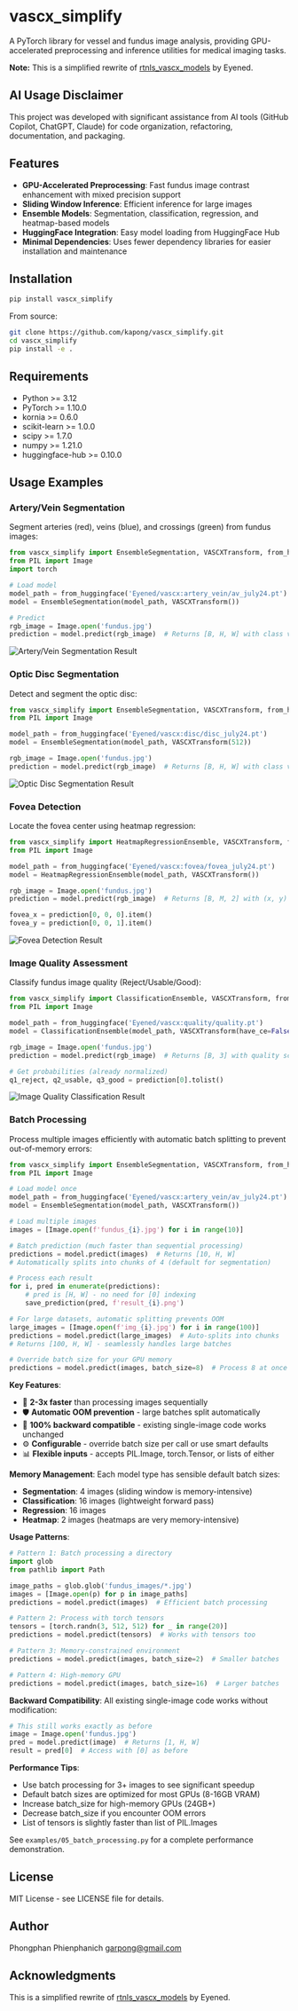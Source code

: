 # vascx_simplify

A PyTorch library for vessel and fundus image analysis, providing GPU-accelerated preprocessing and inference utilities for medical imaging tasks.

**Note:** This is a simplified rewrite of [rtnls_vascx_models](https://github.com/Eyened/rtnls_vascx_models) by Eyened.

## AI Usage Disclaimer

This project was developed with significant assistance from AI tools (GitHub Copilot, ChatGPT, Claude) for code organization, refactoring, documentation, and packaging.

## Features

- **GPU-Accelerated Preprocessing**: Fast fundus image contrast enhancement with mixed precision support
- **Sliding Window Inference**: Efficient inference for large images
- **Ensemble Models**: Segmentation, classification, regression, and heatmap-based models
- **HuggingFace Integration**: Easy model loading from HuggingFace Hub
- **Minimal Dependencies**: Uses fewer dependency libraries for easier installation and maintenance

## Installation

```bash
pip install vascx_simplify
```

From source:
```bash
git clone https://github.com/kapong/vascx_simplify.git
cd vascx_simplify
pip install -e .
```

## Requirements

- Python >= 3.12
- PyTorch >= 1.10.0
- kornia >= 0.6.0
- scikit-learn >= 1.0.0
- scipy >= 1.7.0
- numpy >= 1.21.0
- huggingface-hub >= 0.10.0

## Usage Examples

### Artery/Vein Segmentation

Segment arteries (red), veins (blue), and crossings (green) from fundus images:

```python
from vascx_simplify import EnsembleSegmentation, VASCXTransform, from_huggingface
from PIL import Image
import torch

# Load model
model_path = from_huggingface('Eyened/vascx:artery_vein/av_july24.pt')
model = EnsembleSegmentation(model_path, VASCXTransform())

# Predict
rgb_image = Image.open('fundus.jpg')
prediction = model.predict(rgb_image)  # Returns [B, H, W] with class values
```

![Artery/Vein Segmentation Result](https://github.com/kapong/vascx_simplify/raw/main/examples/artery_vein_segmentation_result.png)

### Optic Disc Segmentation

Detect and segment the optic disc:

```python
from vascx_simplify import EnsembleSegmentation, VASCXTransform, from_huggingface
from PIL import Image

model_path = from_huggingface('Eyened/vascx:disc/disc_july24.pt')
model = EnsembleSegmentation(model_path, VASCXTransform(512))

rgb_image = Image.open('fundus.jpg')
prediction = model.predict(rgb_image)  # Returns [B, H, W] with class values
```

![Optic Disc Segmentation Result](https://github.com/kapong/vascx_simplify/raw/main/examples/disc_segmentation_result.png)

### Fovea Detection

Locate the fovea center using heatmap regression:

```python
from vascx_simplify import HeatmapRegressionEnsemble, VASCXTransform, from_huggingface
from PIL import Image

model_path = from_huggingface('Eyened/vascx:fovea/fovea_july24.pt')
model = HeatmapRegressionEnsemble(model_path, VASCXTransform())

rgb_image = Image.open('fundus.jpg')
prediction = model.predict(rgb_image)  # Returns [B, M, 2] with (x, y) coordinates

fovea_x = prediction[0, 0, 0].item()
fovea_y = prediction[0, 0, 1].item()
```

![Fovea Detection Result](https://github.com/kapong/vascx_simplify/raw/main/examples/fovea_detection_result.png)

### Image Quality Assessment

Classify fundus image quality (Reject/Usable/Good):

```python
from vascx_simplify import ClassificationEnsemble, VASCXTransform, from_huggingface
from PIL import Image

model_path = from_huggingface('Eyened/vascx:quality/quality.pt')
model = ClassificationEnsemble(model_path, VASCXTransform(have_ce=False))

rgb_image = Image.open('fundus.jpg')
prediction = model.predict(rgb_image)  # Returns [B, 3] with quality scores (already softmaxed)

# Get probabilities (already normalized)
q1_reject, q2_usable, q3_good = prediction[0].tolist()
```

![Image Quality Classification Result](https://github.com/kapong/vascx_simplify/raw/main/examples/quality_classification_result.png)

### Batch Processing

Process multiple images efficiently with automatic batch splitting to prevent out-of-memory errors:

```python
from vascx_simplify import EnsembleSegmentation, VASCXTransform, from_huggingface
from PIL import Image

# Load model once
model_path = from_huggingface('Eyened/vascx:artery_vein/av_july24.pt')
model = EnsembleSegmentation(model_path, VASCXTransform())

# Load multiple images
images = [Image.open(f'fundus_{i}.jpg') for i in range(10)]

# Batch prediction (much faster than sequential processing)
predictions = model.predict(images)  # Returns [10, H, W]
# Automatically splits into chunks of 4 (default for segmentation)

# Process each result
for i, pred in enumerate(predictions):
    # pred is [H, W] - no need for [0] indexing
    save_prediction(pred, f'result_{i}.png')

# For large datasets, automatic splitting prevents OOM
large_images = [Image.open(f'img_{i}.jpg') for i in range(100)]
predictions = model.predict(large_images)  # Auto-splits into chunks
# Returns [100, H, W] - seamlessly handles large batches

# Override batch size for your GPU memory
predictions = model.predict(images, batch_size=8)  # Process 8 at once
```

**Key Features**:
- 🚀 **2-3x faster** than processing images sequentially
- 🛡️ **Automatic OOM prevention** - large batches split automatically
- 🔄 **100% backward compatible** - existing single-image code works unchanged
- ⚙️ **Configurable** - override batch size per call or use smart defaults
- 📊 **Flexible inputs** - accepts PIL.Image, torch.Tensor, or lists of either

**Memory Management**: Each model type has sensible default batch sizes:
- **Segmentation**: 4 images (sliding window is memory-intensive)
- **Classification**: 16 images (lightweight forward pass)
- **Regression**: 16 images
- **Heatmap**: 2 images (heatmaps are very memory-intensive)

**Usage Patterns**:

```python
# Pattern 1: Batch processing a directory
import glob
from pathlib import Path

image_paths = glob.glob('fundus_images/*.jpg')
images = [Image.open(p) for p in image_paths]
predictions = model.predict(images)  # Efficient batch processing

# Pattern 2: Process with torch tensors
tensors = [torch.randn(3, 512, 512) for _ in range(20)]
predictions = model.predict(tensors)  # Works with tensors too

# Pattern 3: Memory-constrained environment
predictions = model.predict(images, batch_size=2)  # Smaller batches

# Pattern 4: High-memory GPU
predictions = model.predict(images, batch_size=16)  # Larger batches
```

**Backward Compatibility**: All existing single-image code works without modification:
```python
# This still works exactly as before
image = Image.open('fundus.jpg')
pred = model.predict(image)  # Returns [1, H, W]
result = pred[0]  # Access with [0] as before
```

**Performance Tips**:
- Use batch processing for 3+ images to see significant speedup
- Default batch sizes are optimized for most GPUs (8-16GB VRAM)
- Increase batch_size for high-memory GPUs (24GB+)
- Decrease batch_size if you encounter OOM errors
- List of tensors is slightly faster than list of PIL.Images

See `examples/05_batch_processing.py` for a complete performance demonstration.

## License

MIT License - see LICENSE file for details.

## Author

Phongphan Phienphanich <garpong@gmail.com>

## Acknowledgments

This is a simplified rewrite of [rtnls_vascx_models](https://github.com/Eyened/rtnls_vascx_models) by Eyened.

